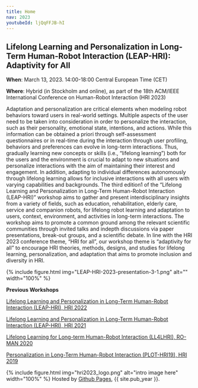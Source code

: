 ```yaml
---
title: Home
nav: 2023
youtubeId: ljQqFFJB-hI
---
```




## Lifelong Learning and Personalization in Long-Term Human-Robot Interaction (LEAP-HRI): Adaptivity for All

**When**: March 13, 2023. 14:00-18:00 Central European Time (CET)

**Where**: Hybrid (in Stockholm and online), as part of the 18th ACM/IEEE International Conference on Human-Robot Interaction (HRI 2023)

<!-- [Register for HRI 2023 here!](https://humanrobotinteraction.org/2023/) -->

<!-- {% include youtubePlayer.html id=page.youtubeId %} -->

Adaptation and personalization are critical elements when modeling robot behaviors toward users in real-world settings. Multiple aspects of the user need to be taken into consideration in order to personalize the interaction, such as their personality, emotional state, intentions, and actions. While this information can be obtained a priori through self-assessment questionnaires or in real-time during the interaction through user profiling, behaviors and preferences can evolve in long-term interactions. Thus, gradually learning new concepts or skills (i.e., “lifelong learning”) both for the users and the environment is crucial to adapt to new situations and personalize interactions with the aim of maintaining their interest and engagement.
In addition, adapting to individual differences autonomously through lifelong learning allows for inclusive interactions with all users with varying capabilities and backgrounds.
The third edition1 of the “Lifelong Learning and Personalization in Long-Term Human-Robot Interaction (LEAP-HRI)” workshop aims to gather and present interdisciplinary insights from a variety of fields, such as education, rehabilitation, elderly care, service and companion robots, for lifelong robot learning and adaptation to users, context, environment, and activities in long-term interactions.
The workshop aims to promote a common ground among the relevant scientific communities through invited talks and indepth discussions via paper presentations, break-out groups, and a scientific debate. In line with the HRI 2023 conference theme, “HRI for all”, our workshop theme is “adaptivity for all” to encourage HRI theories, methods, designs, and studies for lifelong learning, personalization, and adaptation that aims to promote inclusion and diversity in HRI.


{% include figure.html img="LEAP-HRI-2023-presentation-3-1.png" alt="" width="100%" %}
<!--{% include figure.html img="promos-main.png" alt="banner image" width="100%" %} -->

**Previous Workshops**

[Lifelong Learning and Personalization in Long-Term Human-Robot Interaction (LEAP-HRI), HRI 2022](https://leap-hri.github.io/2022)

[Lifelong Learning and Personalization in Long-Term Human-Robot Interaction (LEAP-HRI), HRI 2021](https://leap-hri.github.io/2021)

[Lifelong Learning for Long-term Human-Robot Interaction (LL4LHRI), RO-MAN 2020](https://sites.google.com/view/ll4lhri2020)

[Personalization in Long-Term Human-Robot Interaction (PLOT-HRI19), HRI 2019](https://longtermpersonalizationhri.github.io)


{% include figure.html img="hri2023_logo.png" alt="intro image here" width="100%" %}
Hosted by [Github Pages](https://pages.github.com/), {{ site.pub_year }}. 
